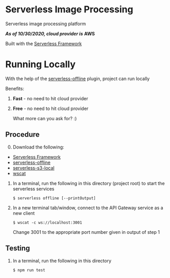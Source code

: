 # Serverless Image Processing

Serverless image processing platform

***As of 10/30/2020, cloud provider is*** **AWS**

Built with the [Serverless Framework](https://www.serverless.com/)

# Running Locally

With the help of the [serverless-offline](https://www.serverless.com/plugins/serverless-offline) plugin, project can run locally

Benefits:

1. **Fast** - no need to hit cloud provider

2. **Free** - no need to hit cloud provider

    What more can you ask for? :)

## Procedure

0. Download the following:

- [Serverless Framework](https://www.serverless.com/open-source/)
- [serverless-offline](https://www.serverless.com/plugins/serverless-offline)
- [serverless-s3-local](https://www.serverless.com/plugins/serverless-s3-local)
- [wscat](https://www.npmjs.com/package/wscat)

1. In a terminal, run the following in this directory (project root) to start the serverless services

    ```
    $ serverless offline [--printOutput]
    ```

2. In a new terminal tab/window, connect to the API Gateway service as a new client

    ```
    $ wscat -c ws://localhost:3001
    ```

    Change 3001 to the appropriate port number given in output of step 1


## Testing

1. In a terminal, run the following in this directory

    ```
    $ npm run test
    ```
